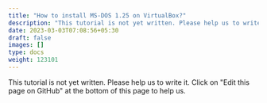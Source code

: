 ```yaml
---
title: "How to install MS-DOS 1.25 on VirtualBox?"
description: "This tutorial is not yet written. Please help us to write it. Click on 'Edit this page on GitHub' at the bottom of this page to help us."
date: 2023-03-03T07:08:56+05:30
draft: false
images: []
type: docs
weight: 123101
---
```


This tutorial is not yet written. Please help us to write it. Click on "Edit this page on GitHub" at the bottom of this page to help us.
